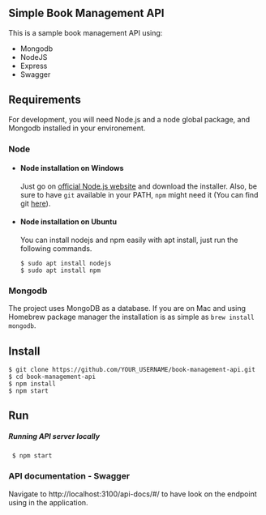 ## Simple Book Management API

This is a sample book management API using:

- Mongodb
- NodeJS
- Express
- Swagger

## Requirements

For development, you will need Node.js and a node global package, and Mongodb installed in your environement.

### Node
- #### Node installation on Windows

  Just go on [official Node.js website](https://nodejs.org/) and download the installer.
Also, be sure to have `git` available in your PATH, `npm` might need it (You can find git [here](https://git-scm.com/)).

- #### Node installation on Ubuntu

  You can install nodejs and npm easily with apt install, just run the following commands.

      $ sudo apt install nodejs
      $ sudo apt install npm

### Mongodb
The project uses MongoDB as a database. If you are on Mac and using Homebrew package manager the installation is as simple as `brew install mongodb`.

## Install

    $ git clone https://github.com/YOUR_USERNAME/book-management-api.git
    $ cd book-management-api
    $ npm install
    $ npm start

## Run

##### Running API server locally
     $ npm start

### API documentation - Swagger

Navigate to http://localhost:3100/api-docs/#/ to have look on the endpoint using in the application. 